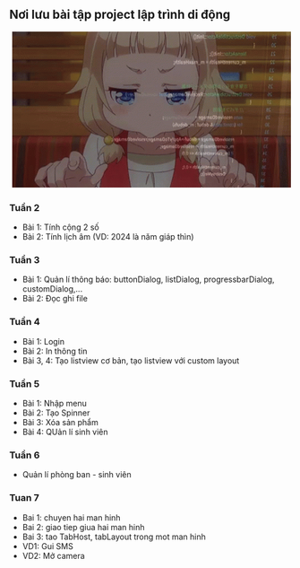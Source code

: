 <h2> Nơi lưu bài tập project lập trình di động </h2>

<div align = "center">
<image> <img src="./img/new-game-ahagon-umiko-programming.gif"> </image>
</div>

<h3> Tuần 2 </h3>

- Bài 1: Tính cộng 2 số
- Bài 2: Tính lịch âm (VD: 2024 là năm giáp thìn)

<h3> Tuần 3 </h3>

- Bài 1: Quản lí thông báo: buttonDialog, listDialog, progressbarDialog, customDialog,...
- Bài 2: Đọc ghi file

<h3> Tuần 4 </h3>

- Bài 1: Login
- Bài 2: In thông tin
- Bài 3, 4: Tạo listview cơ bản, tạo listview với custom layout

<h3> Tuần 5 </h3>

- Bài 1: Nhập menu
- Bài 2: Tạo Spinner
- Bài 3: Xóa sản phẩm
- Bài 4: QUản lí sinh viên

<h3> Tuần 6 </h3>

- Quản lí phòng ban - sinh viên

<h3> Tuan 7 </h3>

- Bai 1: chuyen hai man hinh
- Bai 2: giao tiep giua hai man hinh
- Bai 3: tao TabHost, tabLayout trong mot man hinh
- VD1: Gui SMS
- VD2: Mở camera
